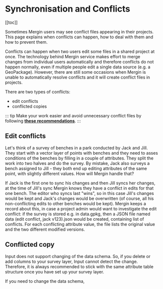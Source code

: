 # Synchronisation and Conflicts
<!-- concept / reference -->

[[toc]]


Sometimes Mergin users may see conflict files appearing in their projects. This page explains when conflicts can happen, how to deal with them and how to prevent them.

Conflicts can happen when two users edit some files in a shared project at once. The technology behind Mergin service makes effort to merge changes from individual users automatically and therefore conflicts do not happen normally, even if multiple people edit a single data source (e.g. a GeoPackage). However, there are still some occasions when Mergin is unable to automatically resolve conflicts and it will create conflict files in projects.

There are two types of conflicts:
- edit conflicts
- conflicted copies

::: tip
Make your work easier and avoid unnecessary conflict files by following [**these recommendations**](avoid-conflict-files/#how-to-avoid-conflict-files/index.md).
:::

## Edit conflicts

Let's think of a survey of benches in a park conducted by Jack and Jill. They start with a vector layer of points with benches and they need to asses conditions of the benches by filling in a couple of attributes. They split the work into two halves and do the survey. By mistake, Jack also surveys a bench assigned to Jill - they both end up editing attributes of the same point, with slightly different values. How will Mergin handle that?

<!-- TODO: illustration of edits - diamond shape - base, Jack, Jill, result -->

If Jack is the first one to sync his changes and then Jill syncs her changes, at the time of Jill's sync Mergin knows they have a conflict in edits for that one bench. The editor who syncs last "wins", so in this case Jill's changes would be kept and Jack's changes would be overwritten (of course, all his non-conflicting edits to other benches would be kept). Mergin keeps a record about this, in case a project admin would want to investigate the edit conflict: if the survey is stored e.g. in data.gpkg, then a JSON file named data (edit conflict, jack v123).json would be created, containing list of conflicts. For each conflicting attribute value, the file lists the original value and the two different modified versions.

<!--TODO: input wasn't creating edit conflicts at all - fixed in 1.3 release - lutraconsulting/input#1738

TODO: plugin not doing this naming yet - lutraconsulting/mergin-py-client#62 -->

## Conflicted copy
Input does not support changing of the data schema. So, if you delete or add columns to your survey layer, Input cannot detect the change. Therefore, it is always recommended to stick with the same attribute table structure once you have set up your survey layer.

If you need to change the data schema, [](./modify-attribute-table/index.md)
 
<!-- TODO: example when that happens (change of database schema) -->
